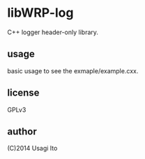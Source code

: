# libWRP-log

C++ logger header-only library.

## usage

basic usage to see the exmaple/example.cxx.

## license

GPLv3

## author

(C)2014 Usagi Ito
